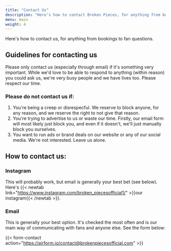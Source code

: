```yaml
---
title: "Contact Us"
description: "Here’s how to contact Broken Pieces, for anything from bookings to fan questions."
menu: main
weight: 4
---
```


Here's how to contact us, for anything from bookings to fan questions.

## Guidelines for contacting us

Please only contact us (especially through email) if it's something very important. While we'd love to be able to respond to anything (within reason) you could ask us, we're very busy people and we have lives too. Please respect our time.

### Please do not contact us if:
1. You're being a creep or disrespecful. We reserve to block anyone, for any reason, and we reserve the right to not give that reason.
2. You're trying to advertise to us or waste our time. Firstly, our email form will most likely just block you, and even if it doesn't, we'll just manually block you ourselves.
3. You want to run ads or brand deals on our website or any of our social media. We're not interested. Leave us alone.

## How to contact us:

### Instagram
This will probably work, but email is generally your best bet (see below). Here's {{< newtab link="https://www.instagram.com/broken_piecesofficial1/" >}}our instagram{{< /newtab >}}.

### Email
This is generally your best option. It's checked the most often and is our main way of communicating with fans and anyone else. See the form below:

{{< form-contact action="https://airform.io/contact@brokenpiecesofficial.com" >}}
